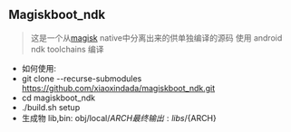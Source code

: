 ## Magiskboot_ndk

> 这是一个从[magisk](https://github.com/topjohnwu/Magisk) native中分离出来的供单独编译的源码
> 使用 android ndk toolchains 编译

* 如何使用:
*   git clone --recurse-submodules https://github.com/xiaoxindada/magiskboot_ndk.git
*   cd magiskboot_ndk
*   ./build.sh setup
*   生成物 lib,bin: obj/local/${ARCH} 最终输出: libs/${ARCH} 
